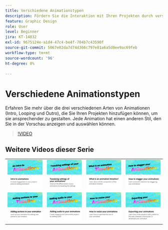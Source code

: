 ```yaml
---
title: Verschiedene Animationstypen
description: Fördern Sie die Interaktion mit Ihren Projekten durch verschiedene Animationstypen
feature: Graphic Design
role: User
level: Beginner
jira: KT-14832
exl-id: 9675124e-a1d4-47c4-be4f-704b7c43590f
source-git-commit: 5067e02da7d74d366c797e81a6a5d0ee9ac69feb
workflow-type: tm+mt
source-wordcount: '96'
ht-degree: 0%

---
```


# Verschiedene Animationstypen

Erfahren Sie mehr über die drei verschiedenen Arten von Animationen (Intro, Looping und Outro), die Sie Ihren Projekten hinzufügen können, um sie ansprechender zu gestalten. Jede Animation hat einen anderen Stil, den Sie in der Vorschau anzeigen und auswählen können.

>[!VIDEO](https://video.tv.adobe.com/v/3426976?quality=12&learn=on&hidetitle=true)

## Weitere Videos dieser Serie

<table style="table-layout:fixed">
<tr>
   <td>
         <a href="intro-animation.md">
            <img alt="Einführung in Animationen" src="assets/intro-animations.png" />
         </a>
   </td>
   <td>
         <a href="tweak-animation.md">
            <img alt="Einstellungen der Animationen anpassen" src="assets/tweaking-settings.png" />
         </a>
   </td>
   <td>
         <a href="animation-timeline.md">
            <img alt="Was ist die Zeitleiste der Animation?" src="assets/what-is-animation-timeline.png" />
         </a>
   </td>
   <td>
         <a href="stagger-animations.md">
            <img alt="Animationen zeitlich versetzen." src="assets/stagger-animations.png" />
         </a>
   </td>
</tr>
<tr>
   <td>
         <a href="add-sections-animation.md">
            <img alt="Hinzufügen von Abschnitten zu Ihrer Animation" src="assets/add-sections.png" />
         </a>
   </td>
   <td>
         <a href="audio-animation.md">
            <img alt="Hinzufügen von Audio zu Animationen" src="assets/add-audio.png" />
         </a>
   </td>
   <td>
         <a href="resize-animations.md">
            <img alt="Die Größe von Animationen ändern." src="assets/resize-animations.png" />
         </a>
   </td>
   <td>
         <a href="export-animations.md">
            <img alt="Exportieren Ihrer Animationen" src="assets/exporting-animations.png" />
         </a>
   </td>
</tr>
</table>
